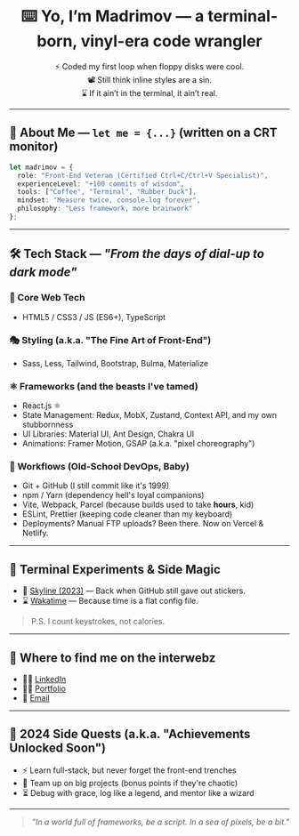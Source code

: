 <div align="center">

# ⌨️ Yo, I’m <strong>Madrimov</strong> — a terminal-born, vinyl-era code wrangler

</div>

<div align="center">

⚡ Coded my first loop when floppy disks were cool. <br />
📽️ Still think inline styles are a sin. <br />
⌛ If it ain’t in the terminal, it ain’t real. 

</div>

---

## 🧠 About Me — `let me = {...}` (written on a CRT monitor)

```ts
let madrimov = {
  role: "Front-End Veteran (Certified Ctrl+C/Ctrl+V Specialist)",
  experienceLevel: "+100 commits of wisdom",
  tools: ["Coffee", "Terminal", "Rubber Duck"],
  mindset: "Measure twice, console.log forever",
  philosophy: "Less framework, more brainwork"
};
```

---

## 🛠 Tech Stack — *"From the days of dial-up to dark mode"*

### 🧬 Core Web Tech
- HTML5 / CSS3 / JS (ES6+), TypeScript  

### 🎭 Styling (a.k.a. "The Fine Art of Front-End")
- Sass, Less, Tailwind, Bootstrap, Bulma, Materialize

### ⚛️ Frameworks (and the beasts I've tamed)
- React.js ⚛  
- State Management: Redux, MobX, Zustand, Context API, and my own stubbornness
- UI Libraries: Material UI, Ant Design, Chakra UI
- Animations: Framer Motion, GSAP (a.k.a. "pixel choreography")

### 🧰 Workflows (Old-School DevOps, Baby)
- Git + GitHub (I still commit like it's 1999)
- npm / Yarn (dependency hell's loyal companions)
- Vite, Webpack, Parcel (because builds used to take **hours**, kid)
- ESLint, Prettier (keeping code cleaner than my keyboard)
- Deployments? Manual FTP uploads? Been there. Now on Vercel & Netlify.

---

## 🧪 Terminal Experiments & Side Magic

- 🚁 [Skyline (2023)](https://skyline.github.com/madrimovDev/2023) — Back when GitHub still gave out stickers.
- ⌛ [Wakatime](https://wakatime.com/@madrimovDev) — Because time is a flat config file.

> P.S. I count keystrokes, not calories.

---

## 🚀 Where to find me on the interwebz

- 👨‍💼 [LinkedIn](https://linkedin.com/in/madrimov)  
- 🧙‍♂️ [Portfolio](https://madrimov.uz)  
- 📧 [Email](mailto:madrimov5014@gmail.com)

---

## 🔮 2024 Side Quests (a.k.a. "Achievements Unlocked Soon")

- ⚡ Learn full-stack, but never forget the front-end trenches
- 🚗 Team up on big projects (bonus points if they're chaotic)
- ⏳ Debug with grace, log like a legend, and mentor like a wizard

---

<div align="center">

> *"In a world full of frameworks, be a script. In a sea of pixels, be a bit."*

</div>
